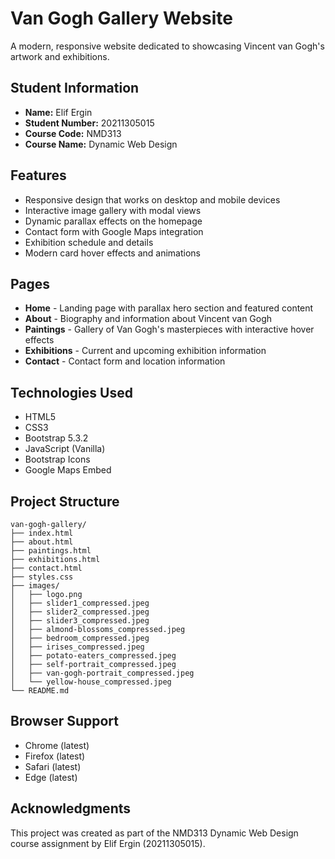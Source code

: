 # Van Gogh Gallery Website

A modern, responsive website dedicated to showcasing Vincent van Gogh's artwork and exhibitions.

## Student Information
- **Name:** Elif Ergin
- **Student Number:** 20211305015
- **Course Code:** NMD313
- **Course Name:** Dynamic Web Design

## Features

- Responsive design that works on desktop and mobile devices
- Interactive image gallery with modal views
- Dynamic parallax effects on the homepage
- Contact form with Google Maps integration
- Exhibition schedule and details
- Modern card hover effects and animations

## Pages

- **Home** - Landing page with parallax hero section and featured content
- **About** - Biography and information about Vincent van Gogh
- **Paintings** - Gallery of Van Gogh's masterpieces with interactive hover effects
- **Exhibitions** - Current and upcoming exhibition information
- **Contact** - Contact form and location information

## Technologies Used

- HTML5
- CSS3
- Bootstrap 5.3.2
- JavaScript (Vanilla)
- Bootstrap Icons
- Google Maps Embed

## Project Structure

```
van-gogh-gallery/
├── index.html
├── about.html
├── paintings.html
├── exhibitions.html
├── contact.html
├── styles.css
├── images/
│   ├── logo.png
│   ├── slider1_compressed.jpeg
│   ├── slider2_compressed.jpeg
│   ├── slider3_compressed.jpeg
│   ├── almond-blossoms_compressed.jpeg
│   ├── bedroom_compressed.jpeg
│   ├── irises_compressed.jpeg
│   ├── potato-eaters_compressed.jpeg
│   ├── self-portrait_compressed.jpeg
│   ├── van-gogh-portrait_compressed.jpeg
│   └── yellow-house_compressed.jpeg
└── README.md
```

## Browser Support

- Chrome (latest)
- Firefox (latest)
- Safari (latest)
- Edge (latest)

## Acknowledgments
This project was created as part of the NMD313 Dynamic Web Design course assignment by Elif Ergin (20211305015).
